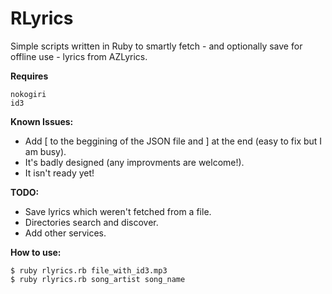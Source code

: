 # RLyrics
Simple scripts written in Ruby to smartly fetch - and optionally save for offline use - lyrics from AZLyrics.
 
**Requires**

    nokogiri
    id3

**Known Issues:**
 
 - Add [ to the beggining of the JSON file and ] at the end (easy to fix but I am busy).
 - It's badly designed (any improvments are welcome!). 
 - It isn't ready yet!

**TODO:** 

 - Save lyrics which weren't fetched from a file.
 - Directories search and discover.
 - Add other services.


**How to use:**

    $ ruby rlyrics.rb file_with_id3.mp3
    $ ruby rlyrics.rb song_artist song_name
